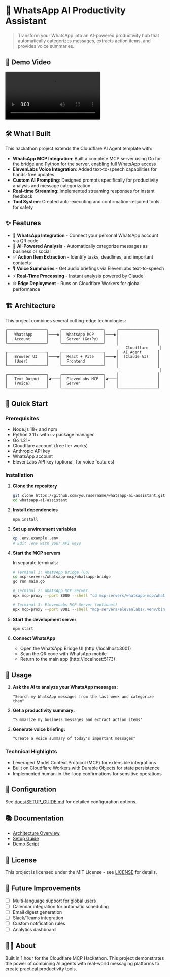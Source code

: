 # 🤖 WhatsApp AI Productivity Assistant

> Transform your WhatsApp into an AI-powered productivity hub that automatically categorizes messages, extracts action items, and provides voice summaries.

## 🎥 Demo Video
<video controls src="https://github.com/user-attachments/assets/d09a5a8d-29b1-48fc-8f9c-926c1eb7a835" style="max-width: 100%;"></video>


## 🛠️ What I Built

This hackathon project extends the Cloudflare AI Agent template with:

- **WhatsApp MCP Integration**: Built a complete MCP server using Go for the bridge and Python for the server, enabling full WhatsApp access
- **ElevenLabs Voice Integration**: Added text-to-speech capabilities for hands-free updates
- **Custom AI Prompting**: Designed prompts specifically for productivity analysis and message categorization
- **Real-time Streaming**: Implemented streaming responses for instant feedback
- **Tool System**: Created auto-executing and confirmation-required tools for safety

## ✨ Features

- 📱 **WhatsApp Integration** - Connect your personal WhatsApp account via QR code
- 🧠 **AI-Powered Analysis** - Automatically categorize messages as business or social
- ✅ **Action Item Extraction** - Identify tasks, deadlines, and important contacts
- 🎙️ **Voice Summaries** - Get audio briefings via ElevenLabs text-to-speech
- ⚡ **Real-Time Processing** - Instant analysis powered by Claude
- 🌐 **Edge Deployment** - Runs on Cloudflare Workers for global performance

## 🏗️ Architecture

This project combines several cutting-edge technologies:

```
┌─────────────────┐     ┌──────────────────┐     ┌─────────────────┐
│   WhatsApp      │────▶│  WhatsApp MCP    │────▶│                 │
│   Account       │     │  Server (Go+Py)  │     │                 │
└─────────────────┘     └──────────────────┘     │                 │
                                                  │  Cloudflare     │
┌─────────────────┐     ┌──────────────────┐     │  AI Agent       │
│   Browser UI    │────▶│  React + Vite    │────▶│  (Claude AI)    │
│   (User)        │     │  Frontend        │     │                 │
└─────────────────┘     └──────────────────┘     │                 │
                                                  │                 │
┌─────────────────┐     ┌──────────────────┐     │                 │
│   Text Output   │◀────│  ElevenLabs MCP  │◀────│                 │
│   (Voice)       │     │  Server          │     │                 │
└─────────────────┘     └──────────────────┘     └─────────────────┘
```

## 🚀 Quick Start

### Prerequisites

- Node.js 18+ and npm
- Python 3.11+ with `uv` package manager
- Go 1.21+
- Cloudflare account (free tier works)
- Anthropic API key
- WhatsApp account
- ElevenLabs API key (optional, for voice features)

### Installation

1. **Clone the repository**

   ```bash
   git clone https://github.com/yourusername/whatsapp-ai-assistant.git
   cd whatsapp-ai-assistant
   ```

2. **Install dependencies**

   ```bash
   npm install
   ```

3. **Set up environment variables**

   ```bash
   cp .env.example .env
   # Edit .env with your API keys
   ```

4. **Start the MCP servers**

   In separate terminals:

   ```bash
   # Terminal 1: WhatsApp Bridge (Go)
   cd mcp-servers/whatsapp-mcp/whatsapp-bridge
   go run main.go
   ```

   ```bash
   # Terminal 2: WhatsApp MCP Server
   npx mcp-proxy --port 8000 --shell "cd mcp-servers/whatsapp-mcp/whatsapp-mcp-server && uv run python main.py"
   ```

   ```bash
   # Terminal 3: ElevenLabs MCP Server (optional)
   npx mcp-proxy --port 8081 --shell "mcp-servers/elevenlabs/.venv/bin/python -m elevenlabs_mcp.server"
   ```

5. **Start the development server**

   ```bash
   npm start
   ```

6. **Connect WhatsApp**
   - Open the WhatsApp Bridge UI (http://localhost:3001)
   - Scan the QR code with WhatsApp mobile
   - Return to the main app (http://localhost:5173)

## 📖 Usage

1. **Ask the AI to analyze your WhatsApp messages:**

   ```
   "Search my WhatsApp messages from the last week and categorize them"
   ```

2. **Get a productivity summary:**

   ```
   "Summarize my business messages and extract action items"
   ```

3. **Generate voice briefing:**
   ```
   "Create a voice summary of today's important messages"
   ```

### Technical Highlights

- Leveraged Model Context Protocol (MCP) for extensible integrations
- Built on Cloudflare Workers with Durable Objects for state persistence
- Implemented human-in-the-loop confirmations for sensitive operations

## 🔧 Configuration

See [docs/SETUP_GUIDE.md](docs/SETUP_GUIDE.md) for detailed configuration options.

## 📚 Documentation

- [Architecture Overview](docs/ARCHITECTURE.md)
- [Setup Guide](docs/SETUP_GUIDE.md)
- [Demo Script](docs/DEMO_SCRIPT.md)


## 📄 License

This project is licensed under the MIT License - see [LICENSE](LICENSE) for details.

## 🔮 Future Improvements

- [ ] Multi-language support for global users
- [ ] Calendar integration for automatic scheduling
- [ ] Email digest generation
- [ ] Slack/Teams integration
- [ ] Custom notification rules
- [ ] Analytics dashboard

## 👨‍💻 About

Built in 1 hour for the Cloudflare MCP Hackathon. This project demonstrates the power of combining AI agents with real-world messaging platforms to create practical productivity tools.

